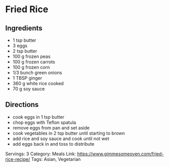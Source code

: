 # Fried Rice
## Ingredients
- 1 tsp butter
- 3 eggs
- 2 tsp butter
- 100 g frozen peas
- 100 g frozen carrots
- 100 g frozen corn
- 1/3 bunch green onions
- 1 TBSP ginger
- 360 g white rice cooked
- 70 g soy sauce
## Directions
- cook eggs in 1 tsp butter
- chop eggs with Teflon spatula
- remove eggs from pan and set aside
- cook vegetables in 2 tsp butter until starting to brown
- add rice and soy sauce and cook until not wet
- add eggs back in and toss to distribute

Servings: 3
Category: Meals
Link: https://www.gimmesomeoven.com/fried-rice-recipe/
Tags: Asian, Vegetarian
